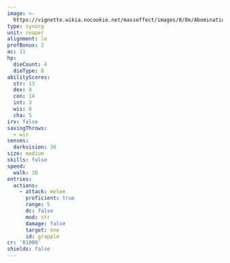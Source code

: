 ```yaml
---
image: >-
  https://vignette.wikia.nocookie.net/masseffect/images/8/8e/AbominationME3.jpg/revision/latest/scale-to-width-down/316?cb=20121201211954
type: synorg
unit: reaper
alignment: le
profBonus: 2
ac: 11
hp:
  dieCount: 4
  dieType: 8
abilityScores:
  str: 13
  dex: 8
  con: 14
  int: 3
  wis: 6
  cha: 5
irv: false
savingThrows:
  - wis
senses:
  darkvision: 30
size: medium
skills: false
speed:
  walk: 30
entries:
  actions:
    - attack: melee
      proficient: true
      range: 5
      dc: false
      mod: str
      damage: false
      target: one
      id: grapple
cr: '01000'
shields: false
---
```


